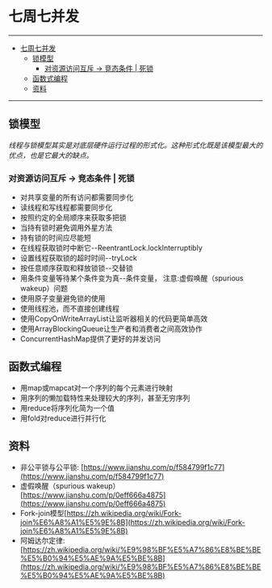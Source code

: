 # 七周七并发

------
- [七周七并发](#七周七并发)
  - [锁模型](#锁模型)
    - [对资源访问互斥 -> 竞态条件 | 死锁](#对资源访问互斥---竞态条件--死锁)
  - [函数式编程](#函数式编程)
  - [资料](#资料)

------

## 锁模型

*线程与锁模型其实是对底层硬件运行过程的形式化。这种形式化既是该模型最大的优点，也是它最大的缺点。*

### 对资源访问互斥 -> 竞态条件 | 死锁

* 对共享变量的所有访问都需要同步化
* 读线程和写线程都需要同步化
* 按照约定的全局顺序来获取多把锁
* 当持有锁时避免调用外星方法
* 持有锁的时间应尽能短
* 在线程获取锁时中断它--ReentrantLock.lockInterruptibly
* 设置线程获取锁的超时时间--tryLock
* 按任意顺序获取和释放锁锁--交替锁
* 用条件变量等待某个条件变为真--条件变量， 注意:虚假唤醒（spurious wakeup）问题
* 使用原子变量避免锁的使用
* 使用线程池，而不直接创建线程
* 使用CopyOnWriteArrayList让监听器相关的代码更简单高效
* 使用ArrayBlockingQueue让生产者和消费者之间高效协作
* ConcurrentHashMap提供了更好的并发访问

## 函数式编程

* 用map或mapcat对一个序列的每个元素进行映射
* 用序列的懒加载特性来处理较大的序列，甚至无穷序列
* 用reduce将序列化简为一个值
* 用fold对reduce进行并行化


## 资料
* 非公平锁与公平锁: [https://www.jianshu.com/p/f584799f1c77](https://www.jianshu.com/p/f584799f1c77)
* 虚假唤醒（spurious wakeup）[https://www.jianshu.com/p/0eff666a4875](https://www.jianshu.com/p/0eff666a4875)
* Fork-join模型[https://zh.wikipedia.org/wiki/Fork-join%E6%A8%A1%E5%9E%8B](https://zh.wikipedia.org/wiki/Fork-join%E6%A8%A1%E5%9E%8B)
* 阿姆达尔定律: [https://zh.wikipedia.org/wiki/%E9%98%BF%E5%A7%86%E8%BE%BE%E5%B0%94%E5%AE%9A%E5%BE%8B](https://zh.wikipedia.org/wiki/%E9%98%BF%E5%A7%86%E8%BE%BE%E5%B0%94%E5%AE%9A%E5%BE%8B)
